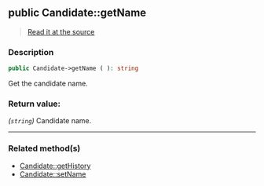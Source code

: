 ## public Candidate::getName

> [Read it at the source](https://github.com/julien-boudry/Condorcet/blob/master/src/Candidate.php#L117)

### Description    

```php
public Candidate->getName ( ): string
```

Get the candidate name.
    

### Return value:   

*(`string`)* Candidate name.


---------------------------------------

### Related method(s)      

* [Candidate::getHistory](/Docs/ApiReferences/Candidate%20Class/public%20Candidate--getHistory.md)    
* [Candidate::setName](/Docs/ApiReferences/Candidate%20Class/public%20Candidate--setName.md)    
